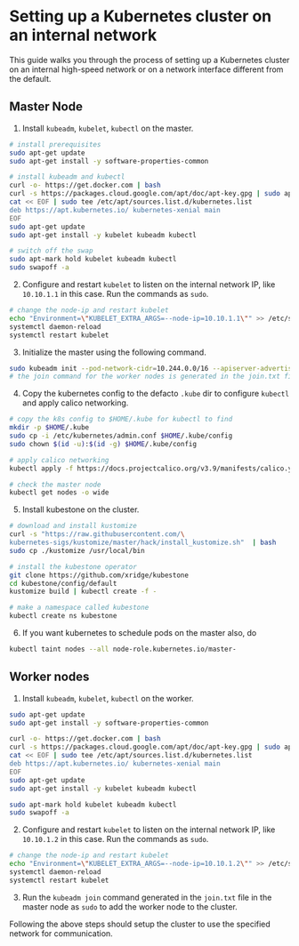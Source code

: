 # Setting up a Kubernetes cluster on an internal network

This guide walks you through the process of setting up a Kubernetes cluster on an internal high-speed network
or on a network interface different from the default.

## Master Node

1. Install `kubeadm`, `kubelet`, `kubectl` on the master.
```bash
# install prerequisites
sudo apt-get update
sudo apt-get install -y software-properties-common

# install kubeadm and kubectl
curl -o- https://get.docker.com | bash
curl -s https://packages.cloud.google.com/apt/doc/apt-key.gpg | sudo apt-key add -
cat << EOF | sudo tee /etc/apt/sources.list.d/kubernetes.list
deb https://apt.kubernetes.io/ kubernetes-xenial main
EOF
sudo apt-get update
sudo apt-get install -y kubelet kubeadm kubectl

# switch off the swap
sudo apt-mark hold kubelet kubeadm kubectl
sudo swapoff -a
```

2. Configure and restart `kubelet` to listen on the internal network IP, like `10.10.1.1` in this case. Run the commands as `sudo`.
```bash
# change the node-ip and restart kubelet
echo "Environment=\"KUBELET_EXTRA_ARGS=--node-ip=10.10.1.1\"" >> /etc/systemd/system/kubelet.service.d/10-kubeadm.conf
systemctl daemon-reload
systemctl restart kubelet
```

3. Initialize the master using the following command.
```bash
sudo kubeadm init --pod-network-cidr=10.244.0.0/16 --apiserver-advertise-address=10.10.1.1 >> join.txt
# the join command for the worker nodes is generated in the join.txt file
```

4. Copy the kubernetes config to the defacto `.kube` dir to configure `kubectl` and apply calico networking.
```bash
# copy the k8s config to $HOME/.kube for kubectl to find
mkdir -p $HOME/.kube
sudo cp -i /etc/kubernetes/admin.conf $HOME/.kube/config
sudo chown $(id -u):$(id -g) $HOME/.kube/config

# apply calico networking
kubectl apply -f https://docs.projectcalico.org/v3.9/manifests/calico.yaml

# check the master node
kubectl get nodes -o wide
```

5. Install kubestone on the cluster.
```bash
# download and install kustomize
curl -s "https://raw.githubusercontent.com/\
kubernetes-sigs/kustomize/master/hack/install_kustomize.sh"  | bash
sudo cp ./kustomize /usr/local/bin

# install the kubestone operator 
git clone https://github.com/xridge/kubestone
cd kubestone/config/default
kustomize build | kubectl create -f -

# make a namespace called kubestone
kubectl create ns kubestone
```

6. If you want kubernetes to schedule pods on the master also, do 
```bash
kubectl taint nodes --all node-role.kubernetes.io/master-
```

## Worker nodes

1. Install `kubeadm`, `kubelet`, `kubectl` on the worker.
```bash
sudo apt-get update
sudo apt-get install -y software-properties-common

curl -o- https://get.docker.com | bash
curl -s https://packages.cloud.google.com/apt/doc/apt-key.gpg | sudo apt-key add -
cat << EOF | sudo tee /etc/apt/sources.list.d/kubernetes.list
deb https://apt.kubernetes.io/ kubernetes-xenial main
EOF
sudo apt-get update
sudo apt-get install -y kubelet kubeadm kubectl

sudo apt-mark hold kubelet kubeadm kubectl
sudo swapoff -a
```

2. Configure and restart `kubelet` to listen on the internal network IP, like `10.10.1.2` in this case. Run the commands as `sudo`.
```bash
# change the node-ip and restart kubelet
echo "Environment=\"KUBELET_EXTRA_ARGS=--node-ip=10.10.1.2\"" >> /etc/systemd/system/kubelet.service.d/10-kubeadm.conf
systemctl daemon-reload
systemctl restart kubelet
```

3. Run the `kubeadm join` command generated in the `join.txt` file in the master node as `sudo` to add the worker node to the cluster.


Following the above steps should setup the cluster to use the specified network for communication.
